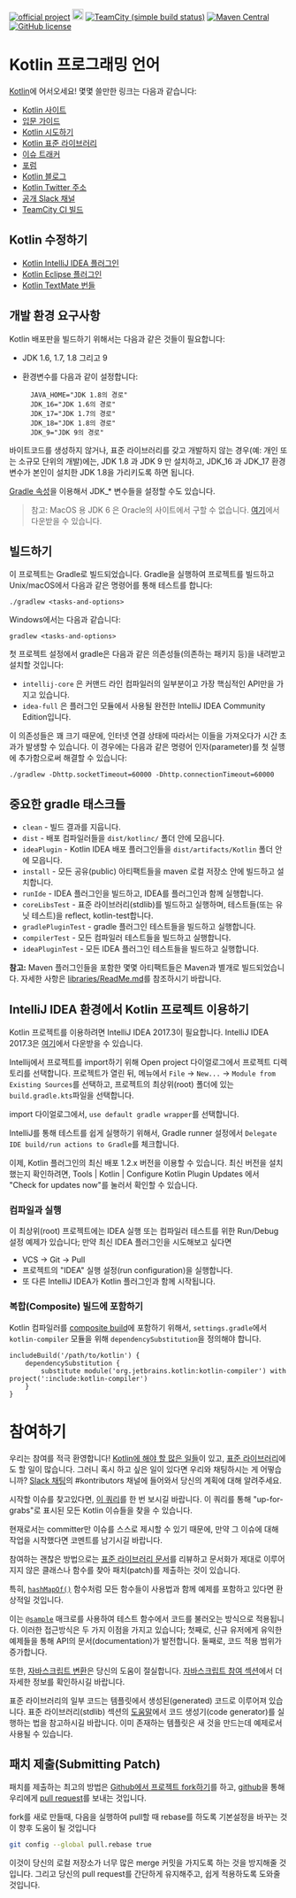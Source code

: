 [![official project](http://jb.gg/badges/official.svg)](https://confluence.jetbrains.com/display/ALL/JetBrains+on+GitHub)
<a href="http://slack.kotlinlang.org/"><img src="http://slack.kotlinlang.org/badge.svg" height="20"></a>
[![TeamCity (simple build status)](https://img.shields.io/teamcity/http/teamcity.jetbrains.com/s/Kotlin_dev_Compiler.svg)](https://teamcity.jetbrains.com/viewType.html?buildTypeId=Kotlin_dev_Compiler&branch_Kotlin_dev=%3Cdefault%3E&tab=buildTypeStatusDiv)
[![Maven Central](https://img.shields.io/maven-central/v/org.jetbrains.kotlin/kotlin-maven-plugin.svg)](http://search.maven.org/#search%7Cga%7C1%7Cg%3A%22org.jetbrains.kotlin%22)
[![GitHub license](https://img.shields.io/badge/license-Apache%20License%202.0-blue.svg?style=flat)](http://www.apache.org/licenses/LICENSE-2.0)

# Kotlin 프로그래밍 언어

[Kotlin](https://kotlinlang.org/)에 어서오세요! 몇몇 쓸만한 링크는 다음과 같습니다:

 * [Kotlin 사이트](https://kotlinlang.org/)
 * [입문 가이드](https://kotlinlang.org/docs/tutorials/getting-started.html)
 * [Kotlin 시도하기](https://try.kotlinlang.org/)
 * [Kotlin 표준 라이브러리](https://kotlinlang.org/api/latest/jvm/stdlib/index.html)
 * [이슈 트래커](https://youtrack.jetbrains.com/issues/KT)
 * [포럼](https://discuss.kotlinlang.org/)
 * [Kotlin 블로그](https://blog.jetbrains.com/kotlin/)
 * [Kotlin Twitter 주소](https://twitter.com/kotlin)
 * [공개 Slack 채널](http://slack.kotlinlang.org/)
 * [TeamCity CI 빌드](https://teamcity.jetbrains.com/project.html?tab=projectOverview&projectId=Kotlin)

## Kotlin 수정하기

 * [Kotlin IntelliJ IDEA 플러그인](https://kotlinlang.org/docs/tutorials/getting-started.html)
 * [Kotlin Eclipse 플러그인](https://kotlinlang.org/docs/tutorials/getting-started-eclipse.html)
 * [Kotlin TextMate 번들](https://github.com/vkostyukov/kotlin-sublime-package)

## 개발 환경 요구사항

Kotlin 배포판을 빌드하기 위해서는 다음과 같은 것들이 필요합니다:

- JDK 1.6, 1.7, 1.8 그리고 9
- 환경변수를 다음과 같이 설정합니다:

        JAVA_HOME="JDK 1.8의 경로"
        JDK_16="JDK 1.6의 경로"
        JDK_17="JDK 1.7의 경로"
        JDK_18="JDK 1.8의 경로"
        JDK_9="JDK 9의 경로"

바이트코드를 생성하지 않거나, 표준 라이브러리를 갖고 개발하지 않는 경우(예: 개인 또는 소규모 단위의 개발)에는,
JDK 1.8 과 JDK 9 만 설치하고, JDK_16 과 JDK_17 환경변수가 본인이 설치한 JDK 1.8을 가리키도록 하면 됩니다.

[Gradle 속성](https://docs.gradle.org/current/userguide/build_environment.html#sec:gradle_properties_and_system_properties)을 이용해서 JDK_* 변수들을 설정할 수도 있습니다.

> 참고: MacOS 용 JDK 6 은 Oracle의 사이트에서 구할 수 없습니다. [여기](https://support.apple.com/kb/DL1572)에서 다운받을 수 있습니다. 

## 빌드하기

이 프로젝트는 Gradle로 빌드되었습니다. Gradle을 실행하여 프로젝트를 빌드하고 Unix/macOS에서 다음과 같은 명령어를 통해 테스트를 합니다:

    ./gradlew <tasks-and-options>
    
Windows에서는 다음과 같습니다:

    gradlew <tasks-and-options>

첫 프로젝트 설정에서 gradle은 다음과 같은 의존성들(의존하는 패키지 등)을 내려받고 설치할 것입니다:


* `intellij-core` 은 커맨드 라인 컴파일러의 일부분이고 가장 핵심적인 API만을 가지고 있습니다.
* `idea-full` 은 플러그인 모듈에서 사용될 완전한 IntelliJ IDEA Community Edition입니다.

이 의존성들은 꽤 크기 때문에, 인터넷 연결 상태에 따라서는 
이들을 가져오다가 시간 초과가 발생할 수 있습니다. 
이 경우에는 다음과 같은 명령어 인자(parameter)를 첫 실행에 추가함으로써 해결할 수 있습니다: 
    
    ./gradlew -Dhttp.socketTimeout=60000 -Dhttp.connectionTimeout=60000

## 중요한 gradle 태스크들

- `clean` - 빌드 결과를 지웁니다.
- `dist` - 배포 컴파일러들을 `dist/kotlinc/` 폴더 안에 모읍니다.
- `ideaPlugin` - Kotlin IDEA 배포 플러그인들을 `dist/artifacts/Kotlin` 폴더 안에 모읍니다.
- `install` - 모든 공유(public) 아티팩트들을 maven 로컬 저장소 안에 빌드하고 설치합니다.
- `runIde` - IDEA 플러그인을 빌드하고, IDEA를 플러그인과 함께 실행합니다.
- `coreLibsTest` - 표준 라이브러리(stdlib)를 빌드하고 실행하며, 테스트들(또는 유닛 테스트)을 reflect, kotlin-test합니다.
- `gradlePluginTest` - gradle 플러그인 테스트들을 빌드하고 실행합니다.
- `compilerTest` - 모든 컴파일러 테스트들을 빌드하고 실행합니다.
- `ideaPluginTest` - 모든 IDEA 플러그인 테스트들을 빌드하고 실행합니다.

**참고:** Maven 플러그인들을 포함한 몇몇 아티팩트들은 Maven과 별개로 빌드되었습니다.
자세한 사항은 [libraries/ReadMe.md](libraries/ReadMe.md)를 참조하시기 바랍니다.

## <a name="working-in-idea"></a> IntelliJ IDEA 환경에서 Kotlin 프로젝트 이용하기

Kotlin 프로젝트를 이용하려면 IntelliJ IDEA 2017.3이 필요합니다. 
IntelliJ IDEA 2017.3은 [여기](https://www.jetbrains.com/idea/download)에서 다운받을 수 있습니다.

Intellij에서 프로젝트를 import하기 위해 Open project 다이얼로그에서 프로젝트 디렉토리를 선택합니다. 프로젝트가 열린 뒤, 메뉴에서 
`File` -> `New...` -> `Module from Existing Sources`를 선택하고, 프로젝트의 최상위(root) 폴더에 있는 `build.gradle.kts`파일을 선택합니다.

import 다이얼로그에서, `use default gradle wrapper`를 선택합니다.

IntelliJ를 통해 테스트를 쉽게 실행하기 위해서, Gradle runner 설정에서 `Delegate IDE build/run actions to Gradle`를 체크합니다.

이제, Kotlin 플러그인의 최신 배포 1.2.x 버전을 이용할 수 있습니다. 최신 버전을 설치했는지 확인하려면,
 Tools | Kotlin | Configure Kotlin Plugin Updates 에서 "Check for updates now"를 눌러서 확인할 수 있습니다.

### 컴파일과 실행

이 최상위(root) 프로젝트에는 IDEA 실행 또는 컴파일러 테스트를 위한 Run/Debug 설정 예제가 있습니다; 
만약 최신 IDEA 플러그인을 시도해보고 싶다면

* VCS -> Git -> Pull
* 프로젝트의 "IDEA" 실행 설정(run configuration)을 실행합니다.
* 또 다른 IntelliJ IDEA가 Kotlin 플러그인과 함께 시작됩니다.

### 복합(Composite) 빌드에 포함하기

Kotlin 컴파일러를 [composite build](https://docs.gradle.org/current/userguide/composite_builds.html)에 포함하기 위해서,
`settings.gradle`에서 `kotlin-compiler` 모듈을 위해 `dependencySubstitution`을 정의해야 합니다.

```
includeBuild('/path/to/kotlin') {
    dependencySubstitution {
        substitute module('org.jetbrains.kotlin:kotlin-compiler') with project(':include:kotlin-compiler')
    }
}
```

# 참여하기

우리는 참여를 적극 환영합니다! [Kotlin에 해야 할 많은 일들](https://youtrack.jetbrains.com/issues/KT)이 있고,
[표준 라이브러리](https://youtrack.jetbrains.com/issues/KT?q=%23Kotlin%20%23Unresolved%20and%20(links:%20KT-2554,%20KT-4089%20or%20%23Libraries))에도 할 일이 많습니다.
그러니 혹시 하고 싶은 일이 있다면 우리와 채팅하시는 게 어떻습니까? 
[Slack 채팅](http://slack.kotlinlang.org/)의 #kontributors 채널에 들어와서 당신의 계획에 대해 알려주세요.

시작할 이슈를 찾고있다면, [이 쿼리](https://youtrack.jetbrains.com/issues/KT?q=tag:%20%7BUp%20For%20Grabs%7D%20%23Unresolved)를 한 번 보시길 바랍니다. 
이 쿼리를 통해 "up-for-grabs"로 표시된 모든 Kotlin 이슈들을 찾을 수 있습니다.

현재로서는 committer만 이슈를 스스로 제시할 수 있기 때문에, 만약 그 이슈에 대해 작업을 시작했다면 코멘트를 남기시길 바랍니다.

참여하는 괜찮은 방법으로는 [표준 라이브러리 문서](https://kotlinlang.org/api/latest/jvm/stdlib/index.html)를 리뷰하고
문서화가 제대로 이루어지지 않은 클래스나 함수를 찾아 패치(patch)를 제출하는 것이 있습니다.

특히, [`hashMapOf()`](https://kotlinlang.org/api/latest/jvm/stdlib/kotlin.collections/hash-map-of.html) 함수처럼 
모든 함수들이 사용법과 함께 예제를 포함하고 있다면 환상적일 것입니다.

이는 [`@sample`](https://github.com/JetBrains/kotlin/blob/1.1.0/libraries/stdlib/src/kotlin/collections/Maps.kt#L91) 매크로를 사용하여
테스트 함수에서 코드를 불러오는 방식으로 적용됩니다. 이러한 접근방식은 두 가지 이점을 가지고 있습니다;
 첫째로, 신규 유저에게 유익한 예제들을 통해 API의 문서(documentation)가 발전합니다.
 둘째로, 코드 적용 범위가 증가합니다.

또한, [자바스크립트 변환](https://github.com/JetBrains/kotlin/blob/master/js/ReadMe.md)은 당신의 도움이 절실합니다. 
[자바스크립트 참여 섹션](https://github.com/JetBrains/kotlin/blob/master/js/ReadMe.md)에서 더 자세한 정보를 확인하시길 바랍니다.

표준 라이브러리의 일부 코드는 템플릿에서 생성된(generated) 코드로 이루어져 있습니다. 
표준 라이브러리(stdlib) 섹션의 [도움말](libraries/stdlib/ReadMe.md)에서 코드 생성기(code generator)를 실행하는 법을 참고하시길 바랍니다. 
이미 존재하는 템플릿은 새 것을 만드는데 예제로서 사용될 수 있습니다.

## 패치 제출(Submitting Patch)

패치를 제출하는 최고의 방법은 [Github에서 프로젝트 fork하기](https://help.github.com/articles/fork-a-repo/)를 하고,
[github](https://github.com)을 통해 우리에게 [pull request](https://help.github.com/articles/creating-a-pull-request/)를 보내는 것입니다.

fork를 새로 만들때, 다음을 실행하여 pull할 때 rebase를 하도록 기본설정을 바꾸는 것이 향후 도움이 될 것입니다
``` bash
git config --global pull.rebase true
```
이것이 당신의 로컬 저장소가 너무 많은 merge 커밋을 가지도록 하는 것을 방지해줄 것입니다.
그리고 당신의 pull request를 간단하게 유지해주고, 쉽게 적용하도록 도와줄 것입니다.
